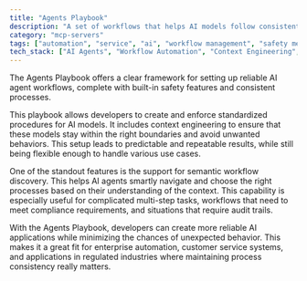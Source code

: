 ```yaml
---
title: "Agents Playbook"
description: "A set of workflows that helps AI models follow consistent, validated processes with context engineering, guardrails and semantic workflow discovery."
category: "mcp-servers"
tags: ["automation", "service", "ai", "workflow management", "safety measures", "process consistency"]
tech_stack: ["AI Agents", "Workflow Automation", "Context Engineering", "Semantic Discovery", "Guardrail Systems", "Enterprise Automation", "Customer Service Systems", "Regulated Industry Applications"]
---
```


The Agents Playbook offers a clear framework for setting up reliable AI agent workflows, complete with built-in safety features and consistent processes. 

This playbook allows developers to create and enforce standardized procedures for AI models. It includes context engineering to ensure that these models stay within the right boundaries and avoid unwanted behaviors. This setup leads to predictable and repeatable results, while still being flexible enough to handle various use cases.

One of the standout features is the support for semantic workflow discovery. This helps AI agents smartly navigate and choose the right processes based on their understanding of the context. This capability is especially useful for complicated multi-step tasks, workflows that need to meet compliance requirements, and situations that require audit trails.

With the Agents Playbook, developers can create more reliable AI applications while minimizing the chances of unexpected behavior. This makes it a great fit for enterprise automation, customer service systems, and applications in regulated industries where maintaining process consistency really matters.